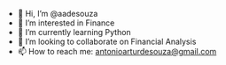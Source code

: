 - 👋 Hi, I’m @aadesouza
- 👀 I’m interested in Finance
- 🌱 I’m currently learning Python
- 💞️ I’m looking to collaborate on Financial Analysis
- 📫 How to reach me: antonioarturdesouza@gmail.com

<!---
aadesouza/aadesouza is a ✨ special ✨ repository because its `README.md` (this file) appears on your GitHub profile.
You can click the Preview link to take a look at your changes.
--->
